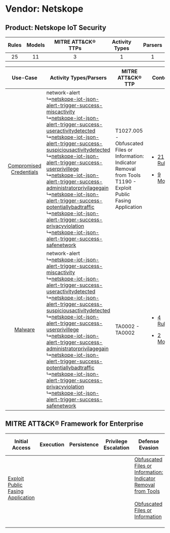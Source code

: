 Vendor: Netskope
================
Product: Netskope IoT Security
------------------------------
| Rules | Models | MITRE ATT&CK® TTPs | Activity Types | Parsers |
|:-----:|:------:|:------------------:|:--------------:|:-------:|
|  25   |   11   |         3          |       1        |    1    |

|    Use-Case    | Activity Types/Parsers    | MITRE ATT&CK® TTP    | Content    |
|:----:| ---- | ---- | ---- |
| [Compromised Credentials](../../../UseCases/uc_compromised_credentials.md) |  network-alert<br> ↳[netskope-iot-json-alert-trigger-success-miscactivity](Ps/pC_netskopeiotjsonalerttriggersuccessmiscactivity.md)<br> ↳[netskope-iot-json-alert-trigger-success-useractivitydetected](Ps/pC_netskopeiotjsonalerttriggersuccessuseractivitydetected.md)<br> ↳[netskope-iot-json-alert-trigger-success-suspiciousactivitydetected](Ps/pC_netskopeiotjsonalerttriggersuccesssuspiciousactivitydetected.md)<br> ↳[netskope-iot-json-alert-trigger-success-userprivillege](Ps/pC_netskopeiotjsonalerttriggersuccessuserprivillege.md)<br> ↳[netskope-iot-json-alert-trigger-success-administratorprivilagegain](Ps/pC_netskopeiotjsonalerttriggersuccessadministratorprivilagegain.md)<br> ↳[netskope-iot-json-alert-trigger-success-potentiallybadtraffic](Ps/pC_netskopeiotjsonalerttriggersuccesspotentiallybadtraffic.md)<br> ↳[netskope-iot-json-alert-trigger-success-privacyviolation](Ps/pC_netskopeiotjsonalerttriggersuccessprivacyviolation.md)<br> ↳[netskope-iot-json-alert-trigger-success-safenetwork](Ps/pC_netskopeiotjsonalerttriggersuccesssafenetwork.md)<br> | T1027.005 - Obfuscated Files or Information: Indicator Removal from Tools<br>T1190 - Exploit Public Fasing Application<br> | [<ul><li>21 Rules</li></ul><ul><li>9 Models</li></ul>](RM/r_m_netskope_netskope_iot_security_Compromised_Credentials.md) |
|    [Malware](../../../UseCases/uc_malware.md)    |  network-alert<br> ↳[netskope-iot-json-alert-trigger-success-miscactivity](Ps/pC_netskopeiotjsonalerttriggersuccessmiscactivity.md)<br> ↳[netskope-iot-json-alert-trigger-success-useractivitydetected](Ps/pC_netskopeiotjsonalerttriggersuccessuseractivitydetected.md)<br> ↳[netskope-iot-json-alert-trigger-success-suspiciousactivitydetected](Ps/pC_netskopeiotjsonalerttriggersuccesssuspiciousactivitydetected.md)<br> ↳[netskope-iot-json-alert-trigger-success-userprivillege](Ps/pC_netskopeiotjsonalerttriggersuccessuserprivillege.md)<br> ↳[netskope-iot-json-alert-trigger-success-administratorprivilagegain](Ps/pC_netskopeiotjsonalerttriggersuccessadministratorprivilagegain.md)<br> ↳[netskope-iot-json-alert-trigger-success-potentiallybadtraffic](Ps/pC_netskopeiotjsonalerttriggersuccesspotentiallybadtraffic.md)<br> ↳[netskope-iot-json-alert-trigger-success-privacyviolation](Ps/pC_netskopeiotjsonalerttriggersuccessprivacyviolation.md)<br> ↳[netskope-iot-json-alert-trigger-success-safenetwork](Ps/pC_netskopeiotjsonalerttriggersuccesssafenetwork.md)<br> | TA0002 - TA0002<br>    | [<ul><li>4 Rules</li></ul><ul><li>2 Models</li></ul>](RM/r_m_netskope_netskope_iot_security_Malware.md)    |

MITRE ATT&CK® Framework for Enterprise
--------------------------------------
| Initial Access                                                                         | Execution | Persistence | Privilege Escalation | Defense Evasion                                                                                                                                                                                            | Credential Access | Discovery | Lateral Movement | Collection | Command and Control | Exfiltration | Impact |
| -------------------------------------------------------------------------------------- | --------- | ----------- | -------------------- | ---------------------------------------------------------------------------------------------------------------------------------------------------------------------------------------------------------- | ----------------- | --------- | ---------------- | ---------- | ------------------- | ------------ | ------ |
| [Exploit Public Fasing Application](https://attack.mitre.org/techniques/T1190)<br><br> |           |             |                      | [Obfuscated Files or Information: Indicator Removal from Tools](https://attack.mitre.org/techniques/T1027/005)<br><br>[Obfuscated Files or Information](https://attack.mitre.org/techniques/T1027)<br><br> |                   |           |                  |            |                     |              |        |